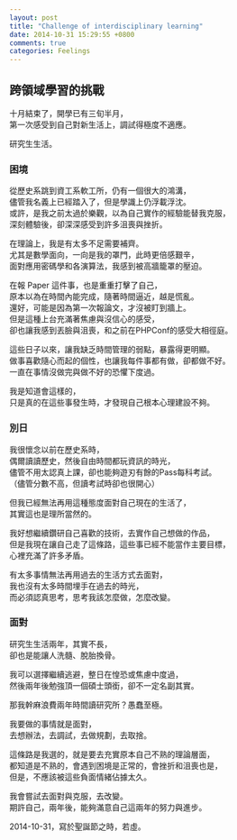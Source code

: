 ```yaml
---
layout: post
title: "Challenge of interdisciplinary learning"
date: 2014-10-31 15:29:55 +0800
comments: true
categories: Feelings
---
```


跨領域學習的挑戰
------------------

十月結束了，開學已有三旬半月，<br/>
第一次感受到自己對新生活上，調試得極度不適應。<br/>

研究生生活。<br/>

<!-- more -->

### 困境

從歷史系跳到資工系軟工所，仍有一個很大的鴻溝，<br/>
儘管我名義上已經踏入了，但是學識上仍浮載浮沈。<br/>
或許，是我之前太過於樂觀，以為自己實作的經驗能替我克服，<br/>
深刻體驗後，卻深深感受到許多沮喪與挫折。<br/>

在理論上，我是有太多不足需要補齊。<br/>
尤其是數學面向，一向是我的罩門，此時更倍感艱辛，<br/>
面對應用密碼學和各演算法，我感到被高牆籠罩的壓迫。<br/>

在報 Paper 這件事，也是重重打擊了自己，<br/>
原本以為在時間內能完成，隨著時間逼近，越是慌亂。<br/>
還好，可能是因為第一次報論文，才沒被盯到牆上。<br/>
但是這種上台充滿著焦慮與沒信心的感受，<br/>
卻也讓我感到丟臉與沮喪，和之前在PHPConf的感受大相徑庭。<br/>

這些日子以來，讓我缺乏時間管理的弱點，暴露得更明顯。<br/>
做事喜歡隨心而起的個性，也讓我每件事都有做，卻都做不好。<br/>
一直在事情沒做完與做不好的恐懼下度過。<br/>

我是知道會這樣的，<br/>
只是真的在這些事發生時，才發現自己根本心理建設不夠。<br/>

### 別日

我很懷念以前在歷史系時，<br/>
偶爾讀讀歷史，然後自由時間都玩資訊的時光，<br/>
儘管不用太認真上課，卻也能夠遊刃有餘的Pass每科考試。<br/>
（儘管分數不高，但讀考試時卻也很開心）<br/>

但我已經無法再用這種態度面對自己現在的生活了，<br/>
其實這也是理所當然的。<br/>

我好想繼續鑽研自己喜歡的技術，去實作自己想做的作品，<br/>
但是我現在讓自己走了這條路，這些事已經不能當作主要目標，<br/>
心裡充滿了許多矛盾。<br/>

有太多事情無法再用過去的生活方式去面對，<br/>
我也沒有太多時間埋手在過去的時光，<br/>
而必須認真思考，思考我該怎麼做，怎麼改變。<br/>

### 面對

研究生生活兩年，其實不長，<br/>
卻也是能讓人洗髓、脫胎換骨。<br/>

我可以選擇繼續逃避，整日在惶恐或焦慮中度過，<br/>
然後兩年後勉強頂一個碩士頭銜，卻不一定名副其實。<br/>

那我幹麻浪費兩年時間讀研究所？愚蠢至極。<br/>

我要做的事情就是面對，<br/>
去想辦法，去調試，去做規劃，去取捨。<br/>

這條路是我選的，就是要去充實原本自己不熟的理論層面，<br/>
都知道是不熟的，會遇到困境是正常的，會挫折和沮喪也是，<br/>
但是，不應該被這些負面情緒佔據太久。<br/>

我會嘗試去面對與克服，去改變。<br/>
期許自己，兩年後，能夠滿意自己這兩年的努力與進步。<br/>

2014-10-31，寫於聖誕節之時，若虛。<br/>
